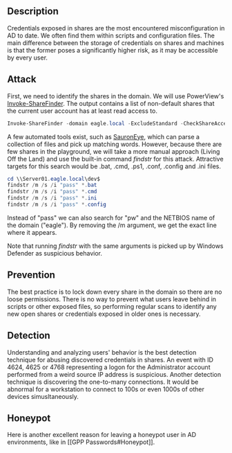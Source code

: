 ## Description

Credentials exposed in shares are the most encountered misconfiguration in AD to date. We often find them within scripts and configuration files.
The main difference between the storage of credentials on shares and machines is that the former poses a significantly higher risk, as it may be accessible by every user.

## Attack

First, we need to identify the shares in the domain. We will use PowerView's [Invoke-ShareFinder](https://github.com/darkoperator/Veil-PowerView/blob/master/PowerView/functions/Invoke-ShareFinder.ps1). The output contains a list of non-default shares that the current user account has at least read access to.
```powershell
Invoke-ShareFinder -domain eagle.local -ExcludeStandard -CheckShareAccess
```

A few automated tools exist, such as [SauronEye](https://github.com/vivami/SauronEye), which can parse a collection of files and pick up matching words. However, because there are few shares in the playground, we will take a more manual approach (Living Off the Land) and use the built-in command _findstr_ for this attack. Attractive targets for this search would be .bat, .cmd, .ps1, .conf, .config and .ini files.
```powershell
cd \\Server01.eagle.local\dev$
findstr /m /s /i "pass" *.bat
findstr /m /s /i "pass" *.cmd
findstr /m /s /i "pass" *.ini
findstr /m /s /i "pass" *.config
```
Instead of "pass" we can also search for "pw" and the NETBIOS name of the domain ("eagle").
By removing the /m argument, we get the exact line where it appears.

Note that running _findstr_ with the same arguments is picked up by Windows Defender as suspicious behavior.

## Prevention

The best practice is to lock down every share in the domain so there are no loose permissions.
There is no way to prevent what users leave behind in scripts or other exposed files, so performing regular scans to identify any new open shares or credentials exposed in older ones is necessary.

## Detection

Understanding and analyzing users' behavior is the best detection technique for abusing discovered credentials in shares. An event with ID 4624, 4625 or 4768 representing a logon for the Administrator account performed from a weird source IP address is suspicious.
Another detection technique is discovering the one-to-many connections. It would be abnormal for a workstation to connect to 100s or even 1000s of other devices simusltaneously.

## Honeypot

Here is another excellent reason for leaving a honeypot user in AD environments, like in [[GPP Passwords#Honeypot]].
